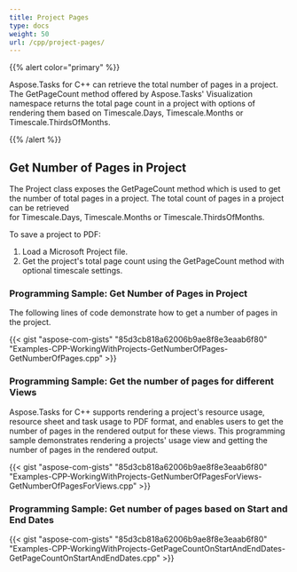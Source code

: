 ```yaml
---
title: Project Pages
type: docs
weight: 50
url: /cpp/project-pages/
---
```


{{% alert color="primary" %}} 

Aspose.Tasks for C++ can retrieve the total number of pages in a project. The GetPageCount method offered by Aspose.Tasks' Visualization namespace returns the total page count in a project with options of rendering them based on Timescale.Days, Timescale.Months or Timescale.ThirdsOfMonths.

{{% /alert %}}

## **Get Number of Pages in Project**
The Project class exposes the GetPageCount method which is used to get the number of total pages in a project. The total count of pages in a project can be retrieved for Timescale.Days, Timescale.Months or Timescale.ThirdsOfMonths.

To save a project to PDF:

1. Load a Microsoft Project file.
2. Get the project's total page count using the GetPageCount method with optional timescale settings.

### **Programming Sample: Get Number of Pages in Project**
The following lines of code demonstrate how to get a number of pages in the project.

{{< gist "aspose-com-gists" "85d3cb818a62006b9ae8f8e3eaab6f80" "Examples-CPP-WorkingWithProjects-GetNumberOfPages-GetNumberOfPages.cpp" >}}

### **Programming Sample: Get the number of pages for different Views**
Aspose.Tasks for C++ supports rendering a project's resource usage, resource sheet and task usage to PDF format, and enables users to get the number of pages in the rendered output for these views. This programming sample demonstrates rendering a projects' usage view and getting the number of pages in the rendered output.

{{< gist "aspose-com-gists" "85d3cb818a62006b9ae8f8e3eaab6f80" "Examples-CPP-WorkingWithProjects-GetNumberOfPagesForViews-GetNumberOfPagesForViews.cpp" >}}

### **Programming Sample: Get number of pages based on Start and End Dates**

{{< gist "aspose-com-gists" "85d3cb818a62006b9ae8f8e3eaab6f80" "Examples-CPP-WorkingWithProjects-GetPageCountOnStartAndEndDates-GetPageCountOnStartAndEndDates.cpp" >}}
